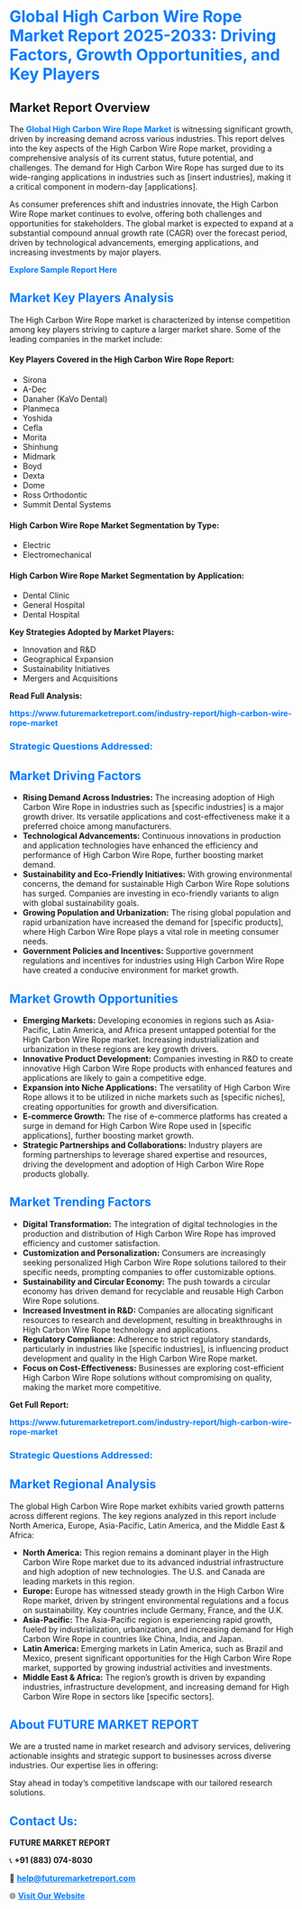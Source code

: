 <h1 style="color: #007BFF;">Global High Carbon Wire Rope Market Report 2025-2033: Driving Factors, Growth Opportunities, and Key Players</h1>

<section id="overview">
<h2>Market Report Overview</h2>
<p>The <a href="https://www.futuremarketreport.com/industry-report/high-carbon-wire-rope-market" style="color: #007BFF; text-decoration: none;"><strong>Global High Carbon Wire Rope Market</strong></a> is witnessing significant growth, driven by increasing demand across various industries. This report delves into the key aspects of the High Carbon Wire Rope market, providing a comprehensive analysis of its current status, future potential, and challenges. The demand for High Carbon Wire Rope has surged due to its wide-ranging applications in industries such as [insert industries], making it a critical component in modern-day [applications].</p>
<p>As consumer preferences shift and industries innovate, the High Carbon Wire Rope market continues to evolve, offering both challenges and opportunities for stakeholders. The global market is expected to expand at a substantial compound annual growth rate (CAGR) over the forecast period, driven by technological advancements, emerging applications, and increasing investments by major players.</p>
</section>

<section id="overview">
<p><a href="https://www.futuremarketreport.com/request-sample/reportId=31855" style="color: #007BFF; text-decoration: none;"><strong>Explore Sample Report Here</strong></a></p>
</section>

<section id="key-players">
<h2 style="color: #007BFF;">Market Key Players Analysis</h2>
<p>The High Carbon Wire Rope market is characterized by intense competition among key players striving to capture a larger market share. Some of the leading companies in the market include:</p>
<h4>Key Players Covered in the High Carbon Wire Rope Report:</h4>
<ul><li>Sirona</li><li>A-Dec</li><li>Danaher (KaVo Dental)</li><li>Planmeca</li><li>Yoshida</li><li>Cefla</li><li>Morita</li><li>Shinhung</li><li>Midmark</li><li>Boyd</li><li>Dexta</li><li>Dome</li><li>Ross Orthodontic</li><li>Summit Dental Systems</li></ul>
<h4>High Carbon Wire Rope Market Segmentation by Type:</h4>
<ul><li>Electric</li><li>Electromechanical</li></ul>

<h4>High Carbon Wire Rope Market Segmentation by Application:</h4>
<ul><li>Dental Clinic</li><li>General Hospital</li><li>Dental Hospital</li></ul>
<p><strong>Key Strategies Adopted by Market Players:</strong></p>
<ul>
<li>Innovation and R&D</li>
<li>Geographical Expansion</li>
<li>Sustainability Initiatives</li>
<li>Mergers and Acquisitions</li>
</ul>
</section>

<section>
<p><strong>Read Full Analysis: </strong></p><a href="https://www.futuremarketreport.com/industry-report/high-carbon-wire-rope-market" style="color: #007BFF; text-decoration: none;"><strong>https://www.futuremarketreport.com/industry-report/high-carbon-wire-rope-market</strong></a>
<h3 style="color: #007BFF;">Strategic Questions Addressed:</h3>
</section>

<section id="driving-factors">
<h2 style="color: #007BFF;">Market Driving Factors</h2>
<ul>
<li><strong>Rising Demand Across Industries:</strong> The increasing adoption of High Carbon Wire Rope in industries such as [specific industries] is a major growth driver. Its versatile applications and cost-effectiveness make it a preferred choice among manufacturers.</li>
<li><strong>Technological Advancements:</strong> Continuous innovations in production and application technologies have enhanced the efficiency and performance of High Carbon Wire Rope, further boosting market demand.</li>
<li><strong>Sustainability and Eco-Friendly Initiatives:</strong> With growing environmental concerns, the demand for sustainable High Carbon Wire Rope solutions has surged. Companies are investing in eco-friendly variants to align with global sustainability goals.</li>
<li><strong>Growing Population and Urbanization:</strong> The rising global population and rapid urbanization have increased the demand for [specific products], where High Carbon Wire Rope plays a vital role in meeting consumer needs.</li>
<li><strong>Government Policies and Incentives:</strong> Supportive government regulations and incentives for industries using High Carbon Wire Rope have created a conducive environment for market growth.</li>
</ul>
</section>

<section id="growth-opportunities">
<h2 style="color: #007BFF;">Market Growth Opportunities</h2>
<ul>
<li><strong>Emerging Markets:</strong> Developing economies in regions such as Asia-Pacific, Latin America, and Africa present untapped potential for the High Carbon Wire Rope market. Increasing industrialization and urbanization in these regions are key growth drivers.</li>
<li><strong>Innovative Product Development:</strong> Companies investing in R&D to create innovative High Carbon Wire Rope products with enhanced features and applications are likely to gain a competitive edge.</li>
<li><strong>Expansion into Niche Applications:</strong> The versatility of High Carbon Wire Rope allows it to be utilized in niche markets such as [specific niches], creating opportunities for growth and diversification.</li>
<li><strong>E-commerce Growth:</strong> The rise of e-commerce platforms has created a surge in demand for High Carbon Wire Rope used in [specific applications], further boosting market growth.</li>
<li><strong>Strategic Partnerships and Collaborations:</strong> Industry players are forming partnerships to leverage shared expertise and resources, driving the development and adoption of High Carbon Wire Rope products globally.</li>
</ul>
</section>

<section id="trending-factors">
<h2 style="color: #007BFF;">Market Trending Factors</h2>
<ul>
<li><strong>Digital Transformation:</strong> The integration of digital technologies in the production and distribution of High Carbon Wire Rope has improved efficiency and customer satisfaction.</li>
<li><strong>Customization and Personalization:</strong> Consumers are increasingly seeking personalized High Carbon Wire Rope solutions tailored to their specific needs, prompting companies to offer customizable options.</li>
<li><strong>Sustainability and Circular Economy:</strong> The push towards a circular economy has driven demand for recyclable and reusable High Carbon Wire Rope solutions.</li>
<li><strong>Increased Investment in R&D:</strong> Companies are allocating significant resources to research and development, resulting in breakthroughs in High Carbon Wire Rope technology and applications.</li>
<li><strong>Regulatory Compliance:</strong> Adherence to strict regulatory standards, particularly in industries like [specific industries], is influencing product development and quality in the High Carbon Wire Rope market.</li>
<li><strong>Focus on Cost-Effectiveness:</strong> Businesses are exploring cost-efficient High Carbon Wire Rope solutions without compromising on quality, making the market more competitive.</li>
</ul>
</section>

<section>
<p><strong>Get Full Report: </strong></p><a href="https://www.futuremarketreport.com/industry-report/high-carbon-wire-rope-market" style="color: #007BFF; text-decoration: none;"><strong>https://www.futuremarketreport.com/industry-report/high-carbon-wire-rope-market</strong></a>
<h3 style="color: #007BFF;">Strategic Questions Addressed:</h3>
</section>


<section id="regional-analysis">
<h2 style="color: #007BFF;">Market Regional Analysis</h2>
<p>The global High Carbon Wire Rope market exhibits varied growth patterns across different regions. The key regions analyzed in this report include North America, Europe, Asia-Pacific, Latin America, and the Middle East & Africa:</p>
<ul>
<li><strong>North America:</strong> This region remains a dominant player in the High Carbon Wire Rope market due to its advanced industrial infrastructure and high adoption of new technologies. The U.S. and Canada are leading markets in this region.</li>
<li><strong>Europe:</strong> Europe has witnessed steady growth in the High Carbon Wire Rope market, driven by stringent environmental regulations and a focus on sustainability. Key countries include Germany, France, and the U.K.</li>
<li><strong>Asia-Pacific:</strong> The Asia-Pacific region is experiencing rapid growth, fueled by industrialization, urbanization, and increasing demand for High Carbon Wire Rope in countries like China, India, and Japan.</li>
<li><strong>Latin America:</strong> Emerging markets in Latin America, such as Brazil and Mexico, present significant opportunities for the High Carbon Wire Rope market, supported by growing industrial activities and investments.</li>
<li><strong>Middle East & Africa:</strong> The region’s growth is driven by expanding industries, infrastructure development, and increasing demand for High Carbon Wire Rope in sectors like [specific sectors].</li>
</ul>
</section>

<footer>
<h2 style="color: #007BFF;">About FUTURE MARKET REPORT</h2>
<p>We are a trusted name in market research and advisory services, delivering actionable insights and strategic support to businesses across diverse industries. Our expertise lies in offering:</p>

<p>Stay ahead in today’s competitive landscape with our tailored research solutions.</p>

<h2 style="color: #007BFF;">Contact Us:</h2>
<p><strong>FUTURE MARKET REPORT</strong></p>
<p>📞 <strong>+91 (883) 074-8030</strong></p>
<p>📧 <strong><a href="mailto:help@futuremarketreport.com" style="color: #007BFF;">help@futuremarketreport.com</a></strong></p>
<p>🌐 <strong><a href="https://www.futuremarketreport.com/" style="color: #007BFF;">Visit Our Website</a></strong></p>
</footer>